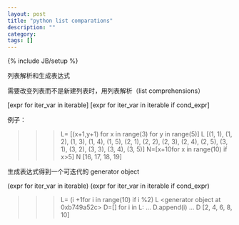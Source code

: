 ```yaml
---
layout: post
title: "python list comparations"
description: ""
category: 
tags: []
---
```

{% include JB/setup %}

列表解析和生成表达式

需要改变列表而不是新建列表时，用列表解析（list comprehensions）

[expr for iter_var in iterable]
[expr for iter_var in iterable if cond_expr]

例子：
>>> L= [(x+1,y+1) for x in range(3) for y in range(5)]
>>> L
[(1, 1), (1, 2), (1, 3), (1, 4), (1, 5), (2, 1), (2, 2), (2, 3), (2, 4), (2, 5), (3, 1), (3, 2), (3, 3), (3, 4), (3, 5)]
>>> N=[x+10for x in range(10) if x>5]
>>> N
[16, 17, 18, 19]

生成表达式得到一个可迭代的 generator object

(expr for iter_var in iterable)
(expr for iter_var in iterable if cond_expr)

>>> L= (i +1for i in range(10) if i %2)
>>> L
<generator object <genexpr> at 0xb749a52c>
>>> D=[]
>>>for i in L:
... D.append(i)
...
>>> D
[2, 4, 6, 8, 10]